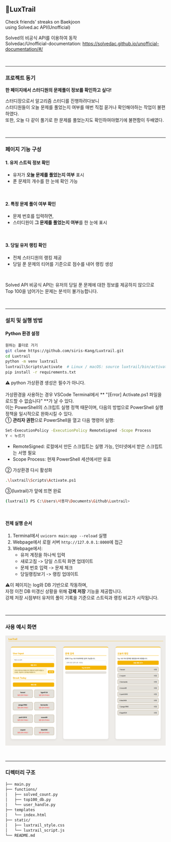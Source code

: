 ## 💫LuxTrail

Check friends' streaks on Baekjoon  
using Solved.ac API(Unofficial)
<br>
  
Solved의 비공식 API를 이용하여 동작  
Solvedac/Unofficial-documentation: https://solvedac.github.io/unofficial-documentation/#/  
  

<br>
 
---

### 프로젝트 동기

**한 페이지에서 스터디원의 문제풀이 정보를 확인하고 싶다!**

스터디장으로서 알고리즘 스터디를 진행하려다보니  
스터디원들이 오늘 문제를 풀었는지 여부를 매번 직접 묻거나 확인해야하는 작업이 불편하였다.  
또한, 오늘 다 같이 풀기로 한 문제를 풀었는지도 확인하여야했기에 불편함이 두배였다.  

<br>

---

###  페이지 기능 구성

#### 1. 유저 스트릭 정보 확인

* 유저가 **오늘 문제를 풀었는지 여부** 표시
* 푼 문제의 개수를 한 눈에 확인 가능
  
<br>

#### 2. 특정 문제 풀이 여부 확인

* 문제 번호를 입력하면,
* 스터디원이 **그 문제를 풀었는지 여부**를 한 눈에 표시  
  
<br>

#### 3. 당일 유저 랭킹 확인

* 전체 스터디원의 랭킹 제공
* 당일 푼 문제의 티어를 기준으로 점수를 내어 랭킹 생성  
  
<br>

Solved API 비공식 API는 유저의 당일 푼 문제에 대한 정보를 제공하지 않으므로  
Top 100을 넘어가는 문제는 분석이 불가능합니다.

<br>

---

### 설치 및 실행 방법

#### Python 환경 설정

```bash
원하는 폴더로 가기
git clone https://github.com/siris-Kang/Luxtrail.git
cd Luxtrail
python -m venv luxtrail
luxtrail\Scripts\activate  # Linux / macOS: source luxtrail/bin/activate
pip install -r requirements.txt
```

⚠️ python 가상환경 생성은 필수가 아니다.  
<br>
가상환경을 사용하는 경우 VSCode Terminal에서 ** "[Error] Activate.ps1 파일을 로드할 수 없습니다" **가 날 수 있다.   
이는 PowerShell의 스크립트 실행 정책 때문이며, 다음의 방법으로 PowerShell 실행 정책을 일시적으로 완화시킬 수 있다.  
 ① **관리자 권한**으로 PowerShell을 열고 다음 명령어 실행:  
```bash
Set-ExecutionPolicy -ExecutionPolicy RemoteSigned -Scope Process
Y < 누르기 
```
 * RemoteSigned: 로컬에서 만든 스크립트는 실행 가능, 인터넷에서 받은 스크립트는 서명 필요  
 * Scope Process: 현재 PowerShell 세션에서만 유효  

② 가상환경 다시 활성화  
```bash
.\luxtrail\Scripts\Activate.ps1
```

③(luxtrail)가 앞에 뜨면 완료  
```bash
(luxtrail) PS C:\Users\사용자\Documents\Github\Luxtrail>
```
  
<br>

#### 전체 실행 순서

1. Terminal에서 `uvicorn main:app --reload` 실행
2. Webpage에서 로컬 서버 `http://127.0.0.1:8000`에 접근
3. Webpage에서:
   * 유저 계정을 하나씩 입력
   * 새로고침 -> 당일 스트릭 화면 업데이트
   * 문제 번호 입력 -> 문제 체크
   * 당일랭킹보기 -> 랭킹 업데이트

⚠️이 페이지는 log와 DB 기반으로 작동하며,  
자정 이전 DB 미갱신 상황을 위해 **강제 저장** 기능을 제공합니다.  
강제 저장 시점부터 유저의 풀이 기록을 기준으로 스트릭과 랭킹 비교가 시작됩니다.  

<br>

---

### 사용 예시 화면

![예시](images/example.png)

<br>

---

### 디렉터리 구조

```Luxtrail
├── main.py
├── functions/
│   ├── solved_count.py
│   ├── top100_db.py
│   └── user_handle.py
├── templates
│   └── index.html
├── static/
│   ├── luxtrail_style.css
│   └── luxtrail_script.js
└── README.md
```


